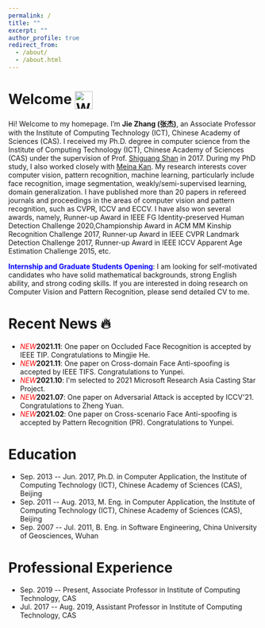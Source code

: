 ```yaml
---
permalink: /
title: ""
excerpt: ""
author_profile: true
redirect_from: 
  - /about/
  - /about.html
---
```


# Welcome <img align=center src="https://user-images.githubusercontent.com/26017543/213809353-c908d93c-3dff-4694-9d13-e0e5cbdb879c.png" alt="Waving Hand" width="36" height="36" />

Hi! Welcome to my homepage. I’m **Jie Zhang (张杰)**, an Associate Professor with the Institute of Computing Technology (ICT), Chinese Academy of Sciences (CAS). I received my Ph.D. degree in computer science from the Institute of Computing Technology (ICT), Chinese Academy of Sciences (CAS) under the supervision of Prof. [Shiguang Shan](https://vipl.ict.ac.cn/people/~sgshan) in 2017. During my PhD study, I also worked closely with [Meina Kan](http://vipl.ict.ac.cn/people/~mnkan). My research interests cover computer vision, pattern recognition, machine learning, particularly include face recognition, image segmentation, weakly/semi-supervised learning, domain generalization. I have published more than 20 papers in refereed journals and proceedings in the areas of computer vision and pattern recognition, such as CVPR, ICCV and ECCV. I have also won several awards, namely, Runner-up Award in IEEE FG Identity-preserved Human Detection Challenge 2020,Championship Award in ACM MM Kinship Recognition Challenge 2017, Runner-up Award in IEEE CVPR Landmark Detection Challenge 2017, Runner-up Award in IEEE ICCV Apparent Age Estimation Challenge 2015, etc. 


**<font color="blue">Internship and Graduate Students Opening</font>**: I am looking for self-motivated candidates who have solid mathematical backgrounds, strong English ability, and strong coding skills. If you are interested in doing research on Computer Vision and Pattern Recognition, please send detailed CV to me.

# Recent News 🔥
- <font color="red">*NEW*</font>**2021.11**: One paper on Occluded Face Recognition is accepted by IEEE TIP. Congratulations to Mingjie He.
- <font color="red">*NEW*</font>**2021.11**: One paper on Cross-domain Face Anti-spoofing is accepted by IEEE TIFS. Congratulations to Yunpei.
- <font color="red">*NEW*</font>**2021.10**: I'm selected to 2021 Microsoft Research Asia Casting Star Project.
- <font color="red">*NEW*</font>**2021.07**: One paper on Adversarial Attack is accepted by ICCV'21. Congratulations to Zheng Yuan.
- <font color="red">*NEW*</font>**2021.02**: One paper on Cross-scenario Face Anti-spoofing is accepted by Pattern Recognition (PR). Congratulations to Yunpei.


# Education
- Sep. 2013 -- Jun. 2017, Ph.D. in Computer Application, the Institute of Computing Technology (ICT), Chinese Academy of Sciences (CAS), Beijing
- Sep. 2011 -- Aug. 2013, M. Eng. in Computer Application, the Institute of Computing Technology (ICT), Chinese Academy of Sciences (CAS), Beijing
- Sep. 2007 -- Jul. 2011, B. Eng. in Software Engineering, China University of Geosciences, Wuhan

# Professional Experience
- Sep. 2019 -- Present, Associate Professor in Institute of Computing Technology, CAS
- Jul. 2017 -- Aug. 2019, Assistant Professor in Institute of Computing Technology, CAS
